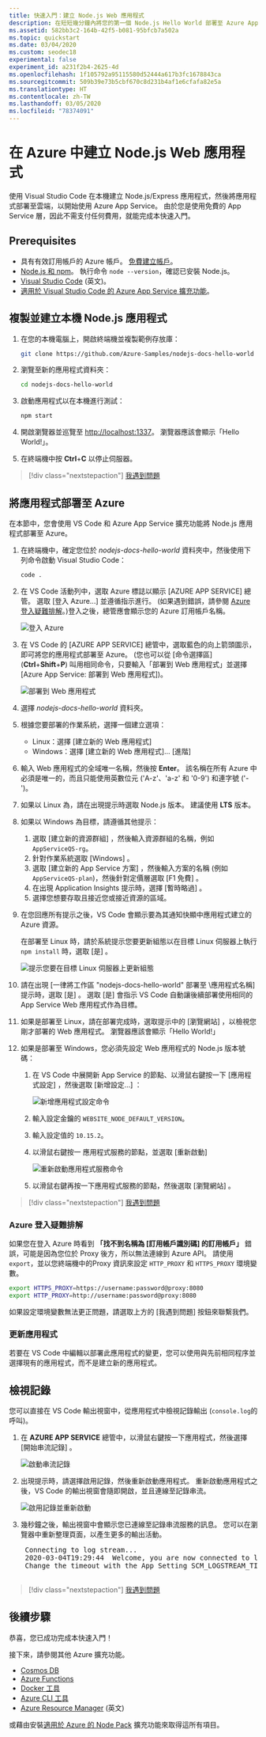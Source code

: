 ```yaml
---
title: 快速入門：建立 Node.js Web 應用程式
description: 在短短幾分鐘內將您的第一個 Node.js Hello World 部署至 Azure App Service。 您可以使用 Visual Studio Code 進行部署，這是部署至 App Service 的眾多方式之一。
ms.assetid: 582bb3c2-164b-42f5-b081-95bfcb7a502a
ms.topic: quickstart
ms.date: 03/04/2020
ms.custom: seodec18
experimental: false
experiment_id: a231f2b4-2625-4d
ms.openlocfilehash: 1f105792a95115580d52444a617b3fc1678843ca
ms.sourcegitcommit: 509b39e73b5cbf670c8d231b4af1e6cfafa82e5a
ms.translationtype: HT
ms.contentlocale: zh-TW
ms.lasthandoff: 03/05/2020
ms.locfileid: "78374091"
---
```

# <a name="create-a-nodejs-web-app-in-azure"></a>在 Azure 中建立 Node.js Web 應用程式 

使用 Visual Studio Code 在本機建立 Node.js/Express 應用程式，然後將應用程式部署至雲端，以開始使用 Azure App Service。 由於您是使用免費的 App Service 層，因此不需支付任何費用，就能完成本快速入門。

## <a name="prerequisites"></a>Prerequisites

- 具有有效訂用帳戶的 Azure 帳戶。 [免費建立帳戶](https://azure.microsoft.com/free/?utm_source=campaign&utm_campaign=vscode-tutorial-app-service-extension&mktingSource=vscode-tutorial-app-service-extension)。
- [Node.js 和 npm](https://nodejs.org)。 執行命令 `node --version`，確認已安裝 Node.js。
- [Visual Studio Code](https://code.visualstudio.com/) \(英文\)。
- [適用於 Visual Studio Code 的 Azure App Service 擴充功能](vscode:extension/ms-azuretools.vscode-azureappservice)。

## <a name="clone-and-run-a-local-nodejs-application"></a>複製並建立本機 Node.js 應用程式

1. 在您的本機電腦上，開啟終端機並複製範例存放庫：

    ```bash
    git clone https://github.com/Azure-Samples/nodejs-docs-hello-world
    ```

1. 瀏覽至新的應用程式資料夾：

    ```bash
    cd nodejs-docs-hello-world
    ```

1. 啟動應用程式以在本機進行測試：

    ```bash
    npm start
    ```
    
1. 開啟瀏覽器並巡覽至 [http://localhost:1337](http://localhost:1337)。 瀏覽器應該會顯示「Hello World!」。

1. 在終端機中按 **Ctrl**+**C** 以停止伺服器。

> [!div class="nextstepaction"]
> [我遇到問題](https://www.research.net/r/PWZWZ52?tutorial=node-deployment-azure-app-service&step=create-app)

## <a name="deploy-the-app-to-azure"></a>將應用程式部署至 Azure

在本節中，您會使用 VS Code 和 Azure App Service 擴充功能將 Node.js 應用程式部署至 Azure。

1. 在終端機中，確定您位於 *nodejs-docs-hello-world* 資料夾中，然後使用下列命令啟動 Visual Studio Code：

    ```bash
    code .
    ```

1. 在 VS Code 活動列中，選取 Azure 標誌以顯示 [AZURE APP SERVICE]  總管。 選取 [登入 Azure...]  並遵循指示進行。 (如果遇到錯誤，請參閱 [Azure 登入疑難排解](#troubleshooting-azure-sign-in)。)登入之後，總管應會顯示您的 Azure 訂用帳戶名稱。

    ![登入 Azure](containers/media/quickstart-nodejs/sign-in.png)

1. 在 VS Code 的 [AZURE APP SERVICE]  總管中，選取藍色的向上箭頭圖示，即可將您的應用程式部署至 Azure。 (您也可以從 [命令選擇區]  \(**Ctrl**+**Shift**+**P**\) 叫用相同命令，只要輸入「部署到 Web 應用程式」並選擇 [Azure App Service:  部署到 Web 應用程式])。

    ![部署到 Web 應用程式](containers/media/quickstart-nodejs/deploy.png)
        
1. 選擇 *nodejs-docs-hello-world* 資料夾。

1. 根據您要部署的作業系統，選擇一個建立選項：

    - Linux：選擇 [建立新的 Web 應用程式] 
    - Windows：選擇 [建立新的 Web 應用程式]...  [進階]

1. 輸入 Web 應用程式的全域唯一名稱，然後按 **Enter**。 該名稱在所有 Azure 中必須是唯一的，而且只能使用英數位元 ('A-z'、'a-z' 和 '0-9') 和連字號 ('-')。

1. 如果以 Linux 為，請在出現提示時選取 Node.js 版本。 建議使用 **LTS** 版本。

1. 如果以 Windows 為目標，請遵循其他提示：
    1. 選取 [建立新的資源群組]  ，然後輸入資源群組的名稱，例如 `AppServiceQS-rg`。
    1. 針對作業系統選取 [Windows]  。
    1. 選取 [建立新的 App Service 方案]  ，然後輸入方案的名稱 (例如 `AppServiceQS-plan`)，然後針對定價層選取 [F1 免費]  。
    1. 在出現 Application Insights 提示時，選擇 [暫時略過]  。
    1. 選擇您想要存取且接近您或接近資源的區域。

1. 在您回應所有提示之後，VS Code 會顯示要為其通知快顯中應用程式建立的 Azure 資源。

    在部署至 Linux 時，請於系統提示您要更新組態以在目標 Linux 伺服器上執行 `npm install` 時，選取 [是]  。

    ![提示您要在目標 Linux 伺服器上更新組態](containers/media/quickstart-nodejs/server-build.png)

1. 請在出現 [一律將工作區 "nodejs-docs-hello-world" 部署至 \應用程式名稱\]  提示時，選取 [是]  。 選取 [是]  會指示 VS Code 自動讓後續部署使用相同的 App Service Web 應用程式作為目標。

1. 如果是部署至 Linux，請在部署完成時，選取提示中的 [瀏覽網站]  ，以檢視您剛才部署的 Web 應用程式。 瀏覽器應該會顯示「Hello World!」

1. 如果是部署至 Windows，您必須先設定 Web 應用程式的 Node.js 版本號碼：

    1. 在 VS Code 中展開新 App Service 的節點、以滑鼠右鍵按一下 [應用程式設定]  ，然後選取 [新增設定...]  ：

        ![新增應用程式設定命令](containers/media/quickstart-nodejs/add-setting.png)

    1. 輸入設定金鑰的 `WEBSITE_NODE_DEFAULT_VERSION`。
    1. 輸入設定值的 `10.15.2`。
    1. 以滑鼠右鍵按一 應用程式服務的節點，並選取 [重新啟動] 

        ![重新啟動應用程式服務命令](containers/media/quickstart-nodejs/restart.png)

    1. 以滑鼠右鍵再按一下應用程式服務的節點，然後選取 [瀏覽網站]  。

> [!div class="nextstepaction"]
> [我遇到問題](https://www.research.net/r/PWZWZ52?tutorial=node-deployment-azure-app-service&step=deploy-app)

### <a name="troubleshooting-azure-sign-in"></a>Azure 登入疑難排解

如果您在登入 Azure 時看到 **「找不到名稱為 [訂用帳戶識別碼] 的訂用帳戶」** 錯誤，可能是因為您位於 Proxy 後方，所以無法連線到 Azure API。 請使用 `export`，並以您終端機中的Proxy 資訊來設定 `HTTP_PROXY` 和 `HTTPS_PROXY` 環境變數。

```bash
export HTTPS_PROXY=https://username:password@proxy:8080
export HTTP_PROXY=http://username:password@proxy:8080
```

如果設定環境變數無法更正問題，請選取上方的 [我遇到問題]  按鈕來聯繫我們。

### <a name="update-the-app"></a>更新應用程式

若要在 VS Code 中編輯以部署此應用程式的變更，您可以使用與先前相同程序並選擇現有的應用程式，而不是建立新的應用程式。

## <a name="viewing-logs"></a>檢視記錄

您可以直接在 VS Code 輸出視窗中，從應用程式中檢視記錄輸出 (`console.log`的呼叫)。

1. 在 **AZURE APP SERVICE** 總管中，以滑鼠右鍵按一下應用程式，然後選擇 [開始串流記錄]  。

    ![啟動串流記錄](containers/media/quickstart-nodejs/view-logs.png)

1. 出現提示時，請選擇啟用記錄，然後重新啟動應用程式。 重新啟動應用程式之後，VS Code 的輸出視窗會隨即開啟，並且連線至記錄串流。 

    ![啟用記錄並重新啟動](containers/media/quickstart-nodejs/enable-restart.png)

1. 幾秒鐘之後，輸出視窗中會顯示您已連線至記錄串流服務的訊息。 您可以在瀏覽器中重新整理頁面，以產生更多的輸出活動。

    <pre>
    Connecting to log stream...
    2020-03-04T19:29:44  Welcome, you are now connected to log-streaming service. The default timeout is 2 hours.
    Change the timeout with the App Setting SCM_LOGSTREAM_TIMEOUT (in seconds).    
    </pre>

> [!div class="nextstepaction"]
> [我遇到問題](https://www.research.net/r/PWZWZ52?tutorial=node-deployment-azure-app-service&step=tailing-logs)

## <a name="next-steps"></a>後續步驟

恭喜，您已成功完成本快速入門！

接下來，請參閱其他 Azure 擴充功能。

* [Cosmos DB](https://marketplace.visualstudio.com/items?itemName=ms-azuretools.vscode-cosmosdb)
* [Azure Functions](https://marketplace.visualstudio.com/items?itemName=ms-azuretools.vscode-azurefunctions)
* [Docker 工具](https://marketplace.visualstudio.com/items?itemName=PeterJausovec.vscode-docker)
* [Azure CLI 工具](https://marketplace.visualstudio.com/items?itemName=ms-vscode.azurecli)
* [Azure Resource Manager](https://marketplace.visualstudio.com/items?itemName=msazurermtools.azurerm-vscode-tools) \(英文\)

或藉由安裝[適用於 Azure 的 Node Pack](https://marketplace.visualstudio.com/items?itemName=ms-vscode.vscode-node-azure-pack) 擴充功能來取得這所有項目。
